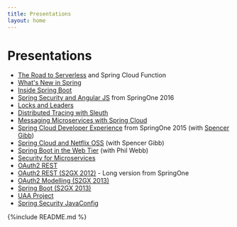 ```yaml
---
title: Presentations
layout: home
---
```


# Presentations

* [The Road to Serverless](decks/road-to-serverless.html) and Spring Cloud Function
* [What's New in Spring](decks/whats-new-2017.html)
* [Inside Spring Boot](decks/inside-spring-boot.html)
* [Spring Security and Angular JS](decks/spring-security-angular.html) from SpringOne 2016
* [Locks and Leaders](decks/locks-and-leaders.html)
* [Distributed Tracing with Sleuth](decks/tracing.html)
* [Messaging Microservices with Spring Cloud](decks/dataflow-intro.html)
* [Spring Cloud Developer Experience](decks/spring-cloud-dev-experience.html) from SpringOne 2015 (with [Spencer Gibb](http://spencer.gibb.us))
* [Spring Cloud and Netflix OSS](decks/cloud-boot-netflix.html) (with Spencer Gibb)
* [Spring Boot in the Web Tier](decks/spring-boot-for-the-web-tier.html) (with Phil Webb)
* [Security for Microservices](decks/microservice-security.html)
* [OAuth2 REST](decks/oauth-rest.html)
* [OAuth2 REST (S2GX 2012)](decks/oauth-rest-s2gx.html) - Long version from SpringOne</li>
* [OAuth2 Modelling (S2GX 2013)](decks/oauth-model-s2gx.html)
* [Spring Boot (S2GX 2013)](decks/spring-boot-intro.html)
* [UAA Project](decks/uaa-project.html)
* [Spring Security JavaConfig](decks/javaconfig.html)

{%include README.md %}
